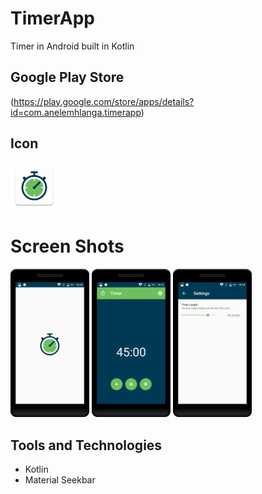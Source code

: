 # TimerApp

Timer in Android built in Kotlin

## Google Play Store 
(https://play.google.com/store/apps/details?id=com.anelemhlanga.timerapp)

## Icon
<img src="art/icon.png" width="15%" />

# Screen Shots
<img src="art/1.png" width="25%" />
<img src="art/2.png" width="25%" />
<img src="art/3.png" width="25%" />

## Tools and Technologies
* Kotlin
* Material Seekbar

